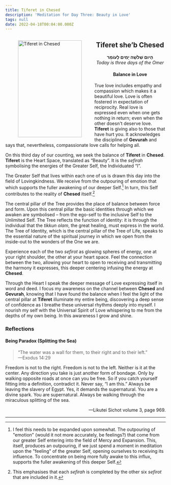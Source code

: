 ```yaml
---
title: Tiferet in Chesed
description: 'Meditation for Day Three: Beauty in Love'
tags: null
date: 2022-04-18T00:04:00.000Z
---
```

<a href="https://www.chabad.org/holidays/sefirah/omer-count_cdo/jewish/Count-the-Omer.htm">
<i class="fa fa-file" aria-hidden="true"></i></a>

<figure style='float: left'>
 <a href='/posts/img/freedom/week1/1.3-Tiferet_in_Chesed.png' target="blank">
   <img src='/posts/img/freedom/week1/1.3-Tiferet_in_Chesed_s.png' alt='Tiferet in Chesed' width='200' height='304' />
 </a>
</figure>

<div style="text-align:center">
<h2>Tiferet she’b Chesed</h2>
<p>
<span dir="rtl"><b>הָיום שְׁלֹשָׁה יָמִים לָעוֹמֵר</b></span>
<br />
<i>Today is three days of the Omer</i>

<h4>Balance in Love</h4>
</div>

<div class="abstract">

True love includes empathy and compassion which makes it a beautiful love. Love is often fostered in expectation of reciprocity. Real love is expressed even when one gets nothing in return; even when the other doesn't deserve love. <b>Tiferet</b> is giving also to those that have hurt you. It acknowledges the discipline of <b>Gevurah</b> and says that, nevertheless, compassionate love calls for helping all.

</div>

On this third day of our counting, we seek the balance of **Tiferet** in **Chesed**. **Tiferet** is the Heart Space, translated as “Beauty”. It is the _sefirah_ symbolising the energies of the Greater Self, the Individuated “I”.

The Greater Self that lives within each one of us is drawn this day into the field of Lovingkindness. We receive from the outpouring of emotion that which supports the fuller awakening of our deeper Self.[^1] In turn, this Self contributes to the reality of **Chesed** itself.[^2]

The central pillar of the Tree provides the place of balance between force and form. Upon this central pillar the basic identities through which we awaken are symbolised – from the ego-self to the inclusive Self to the Unlimited Self. The Tree reflects the function of identity: it is through the individual that the _tikkun olam_, the great healing, must express in the world. The Tree of Identity, which is the central pillar of the Tree of Life, speaks to the essential nature of the spiritual journey in which we open from the inside-out to the wonders of the One we are.

Experience each of the two _sefirot_ as glowing spheres of energy, one at your right shoulder, the other at your heart space. Feel the connection between the two, allowing your heart to open to receiving and transmitting the harmony it expresses, this deeper centering infusing the energy at **Chesed**.

<div class="abstract">

Through the Heart I speak the deeper message of Love expressing itself in word and deed. I focus my awareness on the channel between **Chesed** and **Gevurah**, knowing that I have found the balance when I feel the light of the central pillar at  **Tiferet** illuminate my entire being, discovering a deep sense of confidence as I breathe these universal rhythms deeply into myself. I nourish my self with the Universal Spirit of Love whispering to me from the depths of my own being. In this awareness I grow and shine.
</div>

<h3>Reflections</h3>

<h4>Being Paradox (Splitting the Sea)</h4>

<blockquote>
“The water was a wall for them, to their right and to their left.”<br />—Exodus 14:29
</blockquote>

Freedom is not to the right. Freedom is not to the left. Neither is it at the center.
Any direction you take is just another form of bondage. Only by walking opposite roads at once can you be free.
So if you catch yourself fitting into a definition, contradict it. Never say, “I am this.” Always be leaving the slavery of Egypt.
Yes, it demands the supernatural. You are a divine spark. You are supernatural.
Always be walking through the miraculous splitting of the sea.

<p style="text-align: right">&mdash;Likutei Sichot volume 3, page 969.</p>

---

[^1]: I feel this needs to be expanded upon somewhat. The outpouring of "emotion" (would it not more accurately, be feelings?) that come from our greater Self entering into the field of Mercy and Expansion. This, itself, produces an outpouring, if we just spend a moment in meditation upon the "feeling" of the greater Self, opening ourselves to receiving its influence. To concentrate on being more fully awake to this influx, supports the fuller awakening of this deeper Self.

[^2]: This emphasises that each _sefirah_ is completed by the other six _sefirot_ that are included in it.
